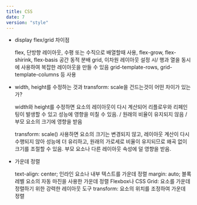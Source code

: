 ```yaml
---
title: CSS
date: 7
version: "style"
---
```


- display flex/grid 차이점

  flex, 단방향 레이아웃, 수평 또는 수직으로 배열할때 사용, flex-grow, flex-shirink, flex-basis 공간 동적 분배
  grid, 이차원 레이아웃 설정 시/ 행과 열을 동시에 사용하여 복잡한 레이아웃을 만들 수 있음 grid-template-rows, grid-template-columns 등 사용

- width, height를 수정하는 것과 transform: scale을 건드는것이 어떤 차이가 있는가?

  width와 height를 수정하면 요소의 레이아웃이 다시 계산되어 리플로우와 리페인팅이 발생할 수 있고 성능에 영향을 미칠 수 있음. / 원래의 비율이 유지되지 않음 / 부모 요소의 크기에 영향을 받음

  transform: scale() 사용하면 요소의 크기는 변경되지 않고, 레이아웃 계산이 다시 수행되지 않아 성능에 더 유리하고, 원래의 가로세로 비율이 유지되므로 왜곡 없이 크기를 조절할 수 있음. 부모 요소나 다른 레이아웃 속성에 덜 영향을 받음.

- 가운데 정렬

  text-align: center; 인라인 요소나 내부 텍스트를 가운데 정렬
  margin: auto; 블록 레벨 요소의 자동 마진을 사용한 가운데 정렬
  Flexbox나 CSS Grid: 요소를 가운데 정렬하기 위한 강력한 레이아웃 도구
  transform: 요소의 위치를 조정하여 가운데 정렬
